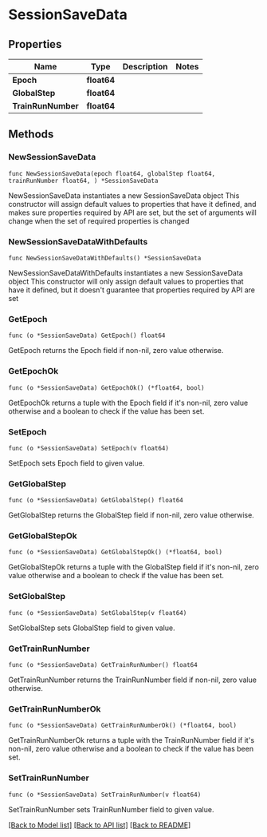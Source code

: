 # SessionSaveData

## Properties

Name | Type | Description | Notes
------------ | ------------- | ------------- | -------------
**Epoch** | **float64** |  | 
**GlobalStep** | **float64** |  | 
**TrainRunNumber** | **float64** |  | 

## Methods

### NewSessionSaveData

`func NewSessionSaveData(epoch float64, globalStep float64, trainRunNumber float64, ) *SessionSaveData`

NewSessionSaveData instantiates a new SessionSaveData object
This constructor will assign default values to properties that have it defined,
and makes sure properties required by API are set, but the set of arguments
will change when the set of required properties is changed

### NewSessionSaveDataWithDefaults

`func NewSessionSaveDataWithDefaults() *SessionSaveData`

NewSessionSaveDataWithDefaults instantiates a new SessionSaveData object
This constructor will only assign default values to properties that have it defined,
but it doesn't guarantee that properties required by API are set

### GetEpoch

`func (o *SessionSaveData) GetEpoch() float64`

GetEpoch returns the Epoch field if non-nil, zero value otherwise.

### GetEpochOk

`func (o *SessionSaveData) GetEpochOk() (*float64, bool)`

GetEpochOk returns a tuple with the Epoch field if it's non-nil, zero value otherwise
and a boolean to check if the value has been set.

### SetEpoch

`func (o *SessionSaveData) SetEpoch(v float64)`

SetEpoch sets Epoch field to given value.


### GetGlobalStep

`func (o *SessionSaveData) GetGlobalStep() float64`

GetGlobalStep returns the GlobalStep field if non-nil, zero value otherwise.

### GetGlobalStepOk

`func (o *SessionSaveData) GetGlobalStepOk() (*float64, bool)`

GetGlobalStepOk returns a tuple with the GlobalStep field if it's non-nil, zero value otherwise
and a boolean to check if the value has been set.

### SetGlobalStep

`func (o *SessionSaveData) SetGlobalStep(v float64)`

SetGlobalStep sets GlobalStep field to given value.


### GetTrainRunNumber

`func (o *SessionSaveData) GetTrainRunNumber() float64`

GetTrainRunNumber returns the TrainRunNumber field if non-nil, zero value otherwise.

### GetTrainRunNumberOk

`func (o *SessionSaveData) GetTrainRunNumberOk() (*float64, bool)`

GetTrainRunNumberOk returns a tuple with the TrainRunNumber field if it's non-nil, zero value otherwise
and a boolean to check if the value has been set.

### SetTrainRunNumber

`func (o *SessionSaveData) SetTrainRunNumber(v float64)`

SetTrainRunNumber sets TrainRunNumber field to given value.



[[Back to Model list]](../README.md#documentation-for-models) [[Back to API list]](../README.md#documentation-for-api-endpoints) [[Back to README]](../README.md)


